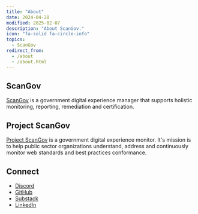 ```yaml
---
title: "About"
date: 2024-04-28
modified: 2025-02-07
description: "About ScanGov."
icon: "fa-solid fa-circle-info"
topics:
  - ScanGov
redirect_from:
  - /about
  - /about.html
---
```


## ScanGov

[ScanGov](https://scangov.com) is a government digital experience manager that supports holistic monitoring, reporting, remediation and certification.

## Project ScanGov

[Project ScanGov](https://scangov.org) is a government digital experience monitor. It's mission is to help public sector organizations understand, address and continuously monitor web standards and best practices conformance.

## Connect

* [Discord](/community)
* [GitHub](https://github.com/scangov)
* [Substack](https://scangov.substack.com/subscribe)
* [LinkedIn](https://linkedin.com/company/scangov)
